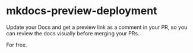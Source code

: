 # mkdocs-preview-deployment

Update your Docs and get a preview link as a comment in your PR, so you can review the docs visually before merging your PRs. 

For free. 
